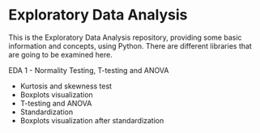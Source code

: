 # Exploratory Data Analysis

This is the Exploratory Data Analysis repository, providing some basic information and concepts, using Python. There are different libraries that are going to be examined here.

EDA 1 - Normality Testing, T-testing and ANOVA
- Kurtosis and skewness test
- Boxplots visualization
- T-testing and ANOVA
- Standardization
- Boxplots visualization after standardization
